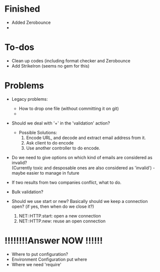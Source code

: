 # Finished
- Added Zerobounce
- 

# To-dos 
- Clean up codes (including format checker and Zerobounce
- Add StrikeIron (seems no gem for this)

# Problems
- Legacy problems:
  - How to drop one file (without committing it on git)
  - 
- Should we deal with '+' in the 'validation' action?
  - Possible Solutions:
    1. Encode URL, and decode and extract email address from it.
    2. Ask client to do encode
    3. Use another controller to do encode.

- Do we need to give options on which kind of emails are considered as invalid? \
  (Currently toxic and desposable ones are also considered as 'invalid') - maybe easier to manage in future

- If two results from two companies conflict, what to do.

- Bulk validation?

- Should we use start or new? Basically should we keep a connection open? (if yes, then when do we close it?)
  1. NET::HTTP.start: open a new connection
  2. NET::HTTP.new: reuse an open connection

# !!!!!!!!Answer NOW !!!!!!
- Where to put configuration?
- Environment Configuration put where
- Where we need 'require'
